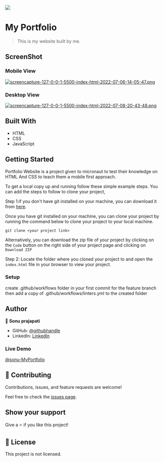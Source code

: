 ![](https://img.shields.io/badge/Microverse-blueviolet)

# My Portfolio

> This is my website built by me. 

## ScreenShot
### Mobile View
[![screencapture-127-0-0-1-5500-index-html-2022-07-06-14-05-47.png](https://i.postimg.cc/fTTdGRtq/screencapture-127-0-0-1-5500-index-html-2022-07-06-14-05-47.png)](https://postimg.cc/jCmCNKhy)

### Desktop View
[![screencapture-127-0-0-1-5500-index-html-2022-07-08-20-43-48.png](https://i.postimg.cc/ZKQdBmqS/screencapture-127-0-0-1-5500-index-html-2022-07-08-20-43-48.png)](https://postimg.cc/HVQxRf5Z)


## Built With

- HTML
- CSS
- JavaScript

## Getting Started

Portfolio Website is a project given to micronaut to test their knowledge on HTML And CSS to teach them a mobile first approach.

To get a local copy up and running follow these simple example steps.
You can add the steps to follow to clone your project,

Step 1:if you don't have git installed on your machine, you can download it from [here](https://git-scm.com/downloads).

Once you have git installed on your machine, you can clone your project by running the command below to clone your project to your local machine.


`git clone <your project link>`

Alternatively, you can download the zip file of your project by clicking on the `Code` button on the right side of your project page and clicking on `Download ZIP`

Step 2: Locate the folder where you cloned your project to and open the `index.html` file in your browser to view your project.
### Setup

create .github/workflows folder in your first commit for the feature branch then add a copy of .github/workflows/linters.yml to the created folder

## Author

👤 **Sonu prajapati**

- GitHub: [@githubhandle](https://github.com/sonuengineer)
- LinkedIn: [LinkedIn](https://www.linkedin.com/in/sonu-prajapati-213073b5/)

### Live Demo
[@sonu-MyPortfolio]( https://sonuengineer.github.io/MyPortfolio/)
   
## 🤝 Contributing

Contributions, issues, and feature requests are welcome!

Feel free to check the [issues page](../../issues/).

## Show your support

Give a ⭐️ if you like this project!

## 📝 License

This project is not licensed.
